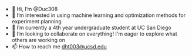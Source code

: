- 👋 Hi, I’m @Duc308
- 👀 I’m interested in using machine learning and optimization methods for experiment planning
- 🌱 I’m currently a 4th year undergraduate student at UC San Diego
- 💞️ I’m looking to collaborate on everything! I'm eager to explore what others are working on
- 📫 How to reach me dht003@ucsd.edu
